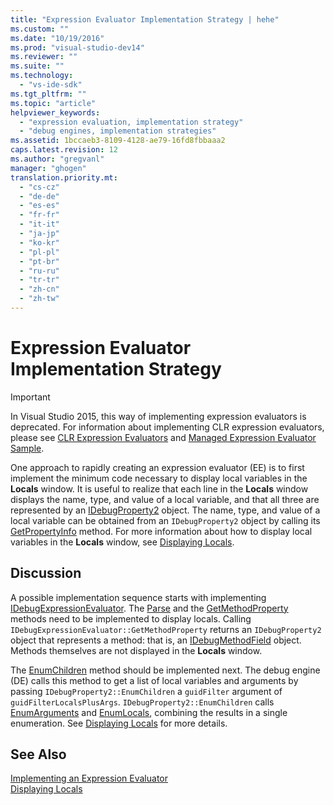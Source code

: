 ```yaml
---
title: "Expression Evaluator Implementation Strategy | hehe"
ms.custom: ""
ms.date: "10/19/2016"
ms.prod: "visual-studio-dev14"
ms.reviewer: ""
ms.suite: ""
ms.technology: 
  - "vs-ide-sdk"
ms.tgt_pltfrm: ""
ms.topic: "article"
helpviewer_keywords: 
  - "expression evaluation, implementation strategy"
  - "debug engines, implementation strategies"
ms.assetid: 1bccaeb3-8109-4128-ae79-16fd8fbbaaa2
caps.latest.revision: 12
ms.author: "gregvanl"
manager: "ghogen"
translation.priority.mt: 
  - "cs-cz"
  - "de-de"
  - "es-es"
  - "fr-fr"
  - "it-it"
  - "ja-jp"
  - "ko-kr"
  - "pl-pl"
  - "pt-br"
  - "ru-ru"
  - "tr-tr"
  - "zh-cn"
  - "zh-tw"
---
```

# Expression Evaluator Implementation Strategy
> [!IMPORTANT]
>  In Visual Studio 2015, this way of implementing expression evaluators is deprecated. For information about implementing CLR expression evaluators, please see [CLR Expression Evaluators](https://github.com/Microsoft/ConcordExtensibilitySamples/wiki/CLR-Expression-Evaluators) and [Managed Expression Evaluator Sample](https://github.com/Microsoft/ConcordExtensibilitySamples/wiki/Managed-Expression-Evaluator-Sample).  
  
 One approach to rapidly creating an expression evaluator (EE) is to first implement the minimum code necessary to display local variables in the **Locals** window. It is useful to realize that each line in the **Locals** window displays the name, type, and value of a local variable, and that all three are represented by an [IDebugProperty2](../extensibility-debugger-reference/idebugproperty2.md) object. The name, type, and value of a local variable can be obtained from an `IDebugProperty2` object by calling its [GetPropertyInfo](../extensibility-debugger-reference/idebugproperty2--getpropertyinfo.md) method. For more information about how to display local variables in the **Locals** window, see [Displaying Locals](../extensibility-debugger/displaying-locals.md).  
  
## Discussion  
 A possible implementation sequence starts with implementing [IDebugExpressionEvaluator](../extensibility-debugger-reference/idebugexpressionevaluator.md). The [Parse](../extensibility-debugger-reference/idebugexpressionevaluator--parse.md) and the [GetMethodProperty](../extensibility-debugger-reference/idebugexpressionevaluator--getmethodproperty.md) methods need to be implemented to display locals. Calling `IDebugExpressionEvaluator::GetMethodProperty` returns an `IDebugProperty2` object that represents a method: that is, an [IDebugMethodField](../extensibility-debugger-reference/idebugmethodfield.md) object. Methods themselves are not displayed in the **Locals** window.  
  
 The [EnumChildren](../extensibility-debugger-reference/idebugproperty2--enumchildren.md) method should be implemented next. The debug engine (DE) calls this method to get a list of local variables and arguments by passing `IDebugProperty2::EnumChildren` a `guidFilter` argument of `guidFilterLocalsPlusArgs`. `IDebugProperty2::EnumChildren` calls [EnumArguments](../extensibility-debugger-reference/idebugmethodfield--enumarguments.md) and [EnumLocals](../extensibility-debugger-reference/idebugmethodfield--enumlocals.md), combining the results in a single enumeration. See [Displaying Locals](../extensibility-debugger/displaying-locals.md) for more details.  
  
## See Also  
 [Implementing an Expression Evaluator](../extensibility-debugger/implementing-an-expression-evaluator.md)   
 [Displaying Locals](../extensibility-debugger/displaying-locals.md)